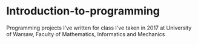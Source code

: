 # Introduction-to-programming

Programming projects I've written for class I've taken in 2017 at University of Warsaw, Faculty of Mathematics, Informatics and Mechanics
